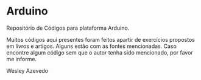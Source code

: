 # Arduino

Repositório de Códigos para plataforma Arduino.

Muitos códigos aqui presentes foram feitos apartir de exercícios propostos em livros e artigos. Alguns estão com as fontes mencionadas. Caso encontre algum código sem que o autor tenha sido mencionado, por favor me informe.

Wesley Azevedo
